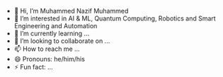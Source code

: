 - 👋 Hi, I’m Muhammed Nazif Muhammed
- 👀 I’m interested in AI & ML, Quantum Computing, Robotics and Smart Engineering and Automation
- 🌱 I’m currently learning ...
- 💞️ I’m looking to collaborate on ...
- 📫 How to reach me ...
- 😄 Pronouns: he/him/his
- ⚡ Fun fact: ...

<!---
nazifus/nazifus is a ✨ special ✨ repository because its `README.md` (this file) appears on your GitHub profile.
You can click the Preview link to take a look at your changes.
--->
